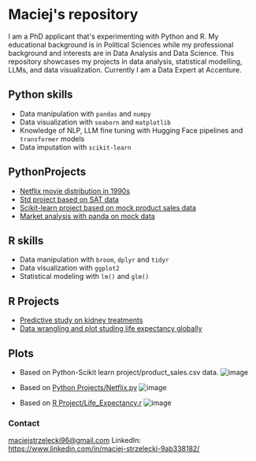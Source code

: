 # Maciej's repository
I am a PhD applicant that's experimenting with Python and R. My educational background is in Political Sciences while my professional background and interests are in Data Analysis and Data Science. This repository showcases my projects in data analysis, statistical modelling, LLMs, and data visualization. Currently I am a Data Expert at Accenture.

## Python skills
- Data manipulation with `pandas` and `numpy`
- Data visualization with `seaborn` and `matplotlib`
- Knowledge of NLP, LLM fine tuning with Hugging Face pipelines and `transformer` models
- Data imputation with `scikit-learn`
  
## PythonProjects
- [Netflix movie distribution in 1990s](https://github.com/maciohinda21/repo/blob/main/Python%20Projects/Netflix.py)
- [Std project based on SAT data](https://github.com/maciohinda21/repo/blob/main/Python%20Projects/STD_project.py)
- [Scikit-learn project based on mock product sales data](https://github.com/maciohinda21/repo/blob/main/Python-Scikit%20learn%20project/data_validation.py)
- [Market analysis with panda on mock data](https://github.com/maciohinda21/repo/blob/main/Python-Market%20Analysis/market_analysis.py)

## R skills
- Data manipulation with `broom`, `dplyr` and `tidyr`
- Data visualization with `ggplot2`
- Statistical modeling with `lm()` and `glm()`

## R Projects
- [Predictive study on kidney treatments](https://github.com/maciohinda21/repo/blob/main/R%20Projects/kidney_stone_project(glm).r)
- [Data wrangling and plot studing life expectancy globally](https://github.com/maciohinda21/repo/tree/main/R%20Projects)

## Plots
- Based on Python-Scikit learn project/product_sales.csv data.
  ![image](https://github.com/user-attachments/assets/30e544fc-c354-4338-ab38-9cd5910ea11e)

- Based on [Python Projects/Netflix.py](https://github.com/maciohinda21/repo/blob/main/Python%20Projects/Netflix.py)
  ![image](https://github.com/user-attachments/assets/c8dcbd49-fbb1-495a-a3e4-45edd4135c95)

- Based on [R Project/Life_Expectancy.r](https://github.com/maciohinda21/repo/blob/main/R%20Projects/Life_Expectancy.r)
  ![image](https://github.com/user-attachments/assets/4213dbb3-0c89-4a9d-b087-eb003cdef53b)



###  Contact
maciejstrzelecki96@gmail.com
LinkedIn: https://www.linkedin.com/in/maciej-strzelecki-9ab338182/
